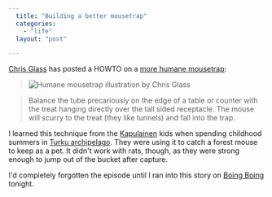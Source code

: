 ```yaml
---
  title: "Building a better mousetrap"
  categories: 
    - "life"
  layout: "post"

---
```

[Chris Glass][5] has posted a HOWTO on a [more humane mousetrap][1]:

> ![Humane mousetrap illustration by Chris Glass](http://bergie.iki.fi/midcom-serveattachmentguid-3f8ed071756048078a4003fb4d061297/humane-mousetrap.jpg)

>  Balance the tube precariously on the edge of a table or counter with the treat hanging directly over the tall sided receptacle.
The mouse will scurry to the treat (they like tunnels) and fall into the trap.

I learned this technique from the [Kapulainen][2] kids when spending childhood summers in [Turku archipelago][3]. They were using it to catch a forest mouse to keep as a pet. It didn't work with rats, though, as they were strong enough to jump out of the bucket after capture.

I'd completely forgotten the episode until I ran into this story on [Boing Boing][4] tonight.

[1]: http://glass.typepad.com/journal/2005/09/how_to_catch_a_.html
[2]: http://www.imdb.com/name/nm0438626/
[3]: http://en.wikipedia.org/wiki/Archipelago_Sea
[4]: http://www.boingboing.net/2006/02/28/howto_build_a_humane.html
[5]: http://www.chrisglass.com/